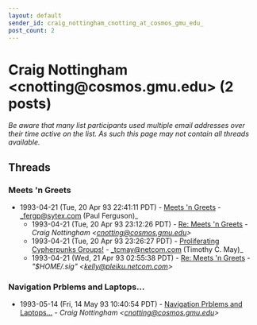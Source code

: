 ```yaml
---
layout: default
sender_id: craig_nottingham_cnotting_at_cosmos_gmu_edu_
post_count: 2
---
```


# Craig Nottingham <cnotting<span>@</span>cosmos.gmu.edu> (2 posts)

_Be aware that many list participants used multiple email addresses over their time active on the list. As such this page may not contain all threads available._

## Threads

### Meets 'n Greets
+ 1993-04-21 (Tue, 20 Apr 93 22:41:11 PDT) - [Meets 'n Greets](/archive/1993/04/fa2b0722d7c3e0c0014904e857267863de95687bf39e6d791fcff8c8f03e0270) - _fergp@sytex.com (Paul Ferguson)_
  + 1993-04-21 (Tue, 20 Apr 93 23:12:26 PDT) - [Re: Meets 'n Greets](/archive/1993/04/27ce59364b5f34af9490476953574cf4a1c5ba78b1844a39279b149bc1585a2f) - _Craig Nottingham \<cnotting@cosmos.gmu.edu\>_
  + 1993-04-21 (Tue, 20 Apr 93 23:26:27 PDT) - [Proliferating Cypherpunks Groups!](/archive/1993/04/0e23601e678b7621e00ae90c2feb43a7b4872a6b4d19060e7a9fdeb00cb99ccd) - _tcmay@netcom.com (Timothy C. May)_
  + 1993-04-21 (Wed, 21 Apr 93 02:55:38 PDT) - [Re: Meets 'n Greets](/archive/1993/04/7029470b86b6a1a4c053184b1928414d7efcaa60a57e937f8c6ebee137bba50f) - _"$HOME/.sig" \<kelly@pleiku.netcom.com\>_

### Navigation Prblems and Laptops...
+ 1993-05-14 (Fri, 14 May 93 10:40:54 PDT) - [Navigation Prblems and Laptops...](/archive/1993/05/e5d08fe96df999b6d642baf2e80e4b8745d3ff854bb7e3e3622d685694579828) - _Craig Nottingham \<cnotting@cosmos.gmu.edu\>_

